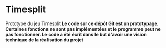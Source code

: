 # Timesplit
Prototype du jeu Timesplit
**Le code sur ce dépôt Git est un prototypage. Certaines fonctions ne sont pas implémentées et le programme peut ne pas fonctionner. Le code a été écrit dans le but d'avoir une vision technique de la réalisation du projet**
